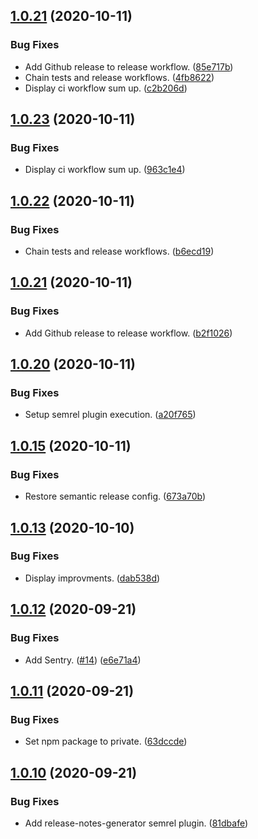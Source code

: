 ## [1.0.21](https://github.com/chewam/deaths/compare/v1.0.20...v1.0.21) (2020-10-11)


### Bug Fixes

* Add Github release to release workflow. ([85e717b](https://github.com/chewam/deaths/commit/85e717be5318522f7408c06312c312df9f436fc6))
* Chain tests and release workflows. ([4fb8622](https://github.com/chewam/deaths/commit/4fb862214caffae961c8702fa66d5927cee970c6))
* Display ci workflow sum up. ([c2b206d](https://github.com/chewam/deaths/commit/c2b206d63f294217cfc27c96a78574ce635815a0))

## [1.0.23](https://github.com/chewam/deaths/compare/v1.0.22...v1.0.23) (2020-10-11)


### Bug Fixes

* Display ci workflow sum up. ([963c1e4](https://github.com/chewam/deaths/commit/963c1e46ceae2af1a1960e8c3392348791c2fcd1))

## [1.0.22](https://github.com/chewam/deaths/compare/v1.0.21...v1.0.22) (2020-10-11)


### Bug Fixes

* Chain tests and release workflows. ([b6ecd19](https://github.com/chewam/deaths/commit/b6ecd1941f7ab7f3c8b5b521e313877c5b5adccc))

## [1.0.21](https://github.com/chewam/deaths/compare/v1.0.20...v1.0.21) (2020-10-11)


### Bug Fixes

* Add Github release to release workflow. ([b2f1026](https://github.com/chewam/deaths/commit/b2f10266be943cdafcd5ae3e3bf2c7e691485547))

## [1.0.20](https://github.com/chewam/deaths/compare/v1.0.19...v1.0.20) (2020-10-11)


### Bug Fixes

* Setup semrel plugin execution. ([a20f765](https://github.com/chewam/deaths/commit/a20f765dfbb88de2d25d91100b1b3783b93a41da))

## [1.0.15](https://github.com/chewam/deaths/compare/v1.0.14...v1.0.15) (2020-10-11)


### Bug Fixes

* Restore semantic release config. ([673a70b](https://github.com/chewam/deaths/commit/673a70bac80fa9c52d782481c683c2df09959a00))

## [1.0.13](https://github.com/chewam/deaths/compare/v1.0.12...v1.0.13) (2020-10-10)


### Bug Fixes

* Display improvments. ([dab538d](https://github.com/chewam/deaths/commit/dab538d7aa2bbe8a78eff0477bb6809e63d10ed9))

## [1.0.12](https://github.com/chewam/deaths/compare/v1.0.11...v1.0.12) (2020-09-21)


### Bug Fixes

* Add Sentry. ([#14](https://github.com/chewam/deaths/issues/14)) ([e6e71a4](https://github.com/chewam/deaths/commit/e6e71a42ff2c8fd37a10b61b4b6d3d78b231c454))

## [1.0.11](https://github.com/chewam/deaths/compare/v1.0.10...v1.0.11) (2020-09-21)


### Bug Fixes

* Set npm package to private. ([63dccde](https://github.com/chewam/deaths/commit/63dccdee37e0d2f29ebc4f48e1ca13d332a93572))

## [1.0.10](https://github.com/chewam/deaths/compare/v1.0.9...v1.0.10) (2020-09-21)


### Bug Fixes

* Add release-notes-generator semrel plugin. ([81dbafe](https://github.com/chewam/deaths/commit/81dbafe5a4e67a27a20ff9581198f78326f2441b))
